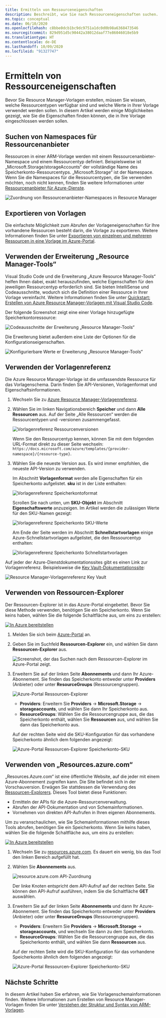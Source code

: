 ```yaml
---
title: Ermitteln von Ressourceneigenschaften
description: Beschreibt, wie Sie nach Ressourceneigenschaften suchen.
ms.topic: conceptual
ms.date: 06/10/2020
ms.openlocfilehash: c8bbe0dcb1bc9dc9751a1dc0d0b98a6368473546
ms.sourcegitcommit: 829d951d5c90442a38012daaf77e86046018e5b9
ms.translationtype: HT
ms.contentlocale: de-DE
ms.lasthandoff: 10/09/2020
ms.locfileid: "91327747"
---
```

# <a name="discover-resource-properties"></a>Ermitteln von Ressourceneigenschaften

Bevor Sie Resource Manager-Vorlagen erstellen, müssen Sie wissen, welche Ressourcentypen verfügbar sind und welche Werte in Ihrer Vorlage verwendet werden sollen. In diesem Artikel werden einige Möglichkeiten gezeigt, wie Sie die Eigenschaften finden können, die in Ihre Vorlage eingeschlossen werden sollen.

## <a name="find-resource-provider-namespaces"></a>Suchen von Namespaces für Ressourcenanbieter

Ressourcen in einer ARM-Vorlage werden mit einem Ressourcenanbieter-Namespace und einem Ressourcentyp definiert. Beispielsweise ist „Microsoft.Storage/storageAccounts“ der vollständige Name des Speicherkonto-Ressourcentyps. „Microsoft.Storage“ ist der Namespace. Wenn Sie die Namespaces für die Ressourcentypen, die Sie verwenden möchten, noch nicht kennen, finden Sie weitere Informationen unter [Ressourcenanbieter für Azure-Dienste](../management/azure-services-resource-providers.md).

![Zuordnung von Ressourcenanbieter-Namespaces in Resource Manager](./media/view-resources/resource-provider-namespace-and-azure-service-mapping.png)

## <a name="export-templates"></a>Exportieren von Vorlagen

Die einfachste Möglichkeit zum Abrufen der Vorlageneigenschaften für Ihre vorhandene Ressourcen besteht darin, die Vorlage zu exportieren. Weitere Informationen finden Sie unter [Exportieren von einzelnen und mehreren Ressourcen in eine Vorlage im Azure-Portal](./export-template-portal.md).

## <a name="use-resource-manager-tools-extension"></a>Verwenden der Erweiterung „Resource Manager-Tools“

Visual Studio Code und die Erweiterung „Azure Resource Manager-Tools“ helfen Ihnen dabei, exakt herauszufinden, welche Eigenschaften für den jeweiligen Ressourcentyp erforderlich sind. Sie bieten IntelliSense und Codeausschnitte, wodurch sich die Definition einer Ressource in Ihrer Vorlage vereinfacht. Weitere Informationen finden Sie unter [Quickstart: Erstellen von Azure Resource Manager-Vorlagen mit Visual Studio Code](./quickstart-create-templates-use-visual-studio-code.md#add-an-azure-resource).

Der folgende Screenshot zeigt eine einer Vorlage hinzugefügte Speicherkontoressource:

![Codeausschnitte der Erweiterung „Resource Manager-Tools“](./media/view-resources/resource-manager-tools-extension-snippets.png)

Die Erweiterung bietet außerdem eine Liste der Optionen für die Konfigurationseigenschaften.

![Konfigurierbare Werte er Erweiterung „Resource Manager-Tools“](./media/view-resources/resource-manager-tools-extension-configurable-properties.png)

## <a name="use-template-reference"></a>Verwenden der Vorlagenreferenz

Die Azure Resource Manager-Vorlage ist die umfassendste Ressource für das Vorlagenschema. Darin finden Sie API-Versionen, Vorlagenformat und Eigenschaftsinformationen.

1. Wechseln Sie zu [Azure Resource Manager-Vorlagenreferenz](/azure/templates/).
1. Wählen Sie im linken Navigationsbereich **Speicher** und dann **Alle Ressourcen** aus. Auf der Seite „Alle Ressourcen“ werden die Ressourcentypen und -versionen zusammengefasst.

    ![Vorlagenreferenz Ressourcenversionen](./media/view-resources/resource-manager-template-reference-resource-versions.png)

    Wenn Sie den Ressourcentyp kennen, können Sie mit dem folgenden URL-Format direkt zu dieser Seite wechseln: `https://docs.microsoft.com/azure/templates/{provider-namespace}/{resource-type}`.

1. Wählen Sie die neueste Version aus. Es wird immer empfohlen, die neueste API-Version zu verwenden.

    Im Abschnitt **Vorlagenformat** werden alle Eigenschaften für ein Speicherkonto aufgelistet. **sku** ist in der Liste enthalten:

    ![Vorlagenreferenz Speicherkontoformat](./media/view-resources/resource-manager-template-reference-storage-account-sku.png)

    Scrollen Sie nach unten, um **SKU-Objekt** im Abschnitt **Eigenschaftswerte** anzuzeigen. Im Artikel werden die zulässigen Werte für den SKU-Namen gezeigt:

    ![Vorlagenreferenz Speicherkonto SKU-Werte](./media/view-resources/resource-manager-template-reference-storage-account-sku-values.png)

    Am Ende der Seite werden im Abschnitt **Schnellstartvorlagen** einige Azure-Schnellstartvorlagen aufgelistet, die den Ressourcentyp enthalten:

    ![Vorlagenreferenz Speicherkonto Schnellstartvorlagen](./media/view-resources/resource-manager-template-reference-quickstart-templates.png)

Auf jeder der Azure-Dienstdokumentationssites gibt es einen Link zur Vorlagenreferenz.  Beispielsweise die [Key Vault-Dokumentationssite](../../key-vault/general/overview.md):

![Resource Manager-Vorlagenreferenz Key Vault](./media/view-resources/resource-manager-template-reference-key-vault.png)

## <a name="use-resource-explorer"></a>Verwenden von Ressourcen-Explorer

Der Ressourcen-Explorer ist in das Azure-Portal eingebettet. Bevor Sie diese Methode verwenden, benötigen Sie ein Speicherkonto. Wenn Sie keins haben, wählen Sie die folgende Schaltfläche aus, um eins zu erstellen:

[![In Azure bereitstellen](https://aka.ms/deploytoazurebutton)](https://portal.azure.com/#create/Microsoft.Template/uri/https%3a%2f%2fraw.githubusercontent.com%2fAzure%2fazure-quickstart-templates%2fmaster%2f101-storage-account-create%2fazuredeploy.json)

1. Melden Sie sich beim [Azure-Portal](https://portal.azure.com) an.
1. Geben Sie im Suchfeld **Ressourcen-Explorer** ein, und wählen Sie dann **Ressourcen-Explorer** aus.

    ![Screenshot, der das Suchen nach dem Ressourcen-Explorer im Azure-Portal zeigt.](./media/view-resources/azure-portal-resource-explorer.png)

1. Erweitern Sie auf der linken Seite **Abonnements** und dann Ihr Azure-Abonnement. Sie finden das Speicherkonto entweder unter **Providers** (Anbieter) oder unter **ResourceGroups** (Ressourcengruppen).

    ![Azure-Portal Ressourcen-Explorer](./media/view-resources/azure-portal-resource-explorer-home.png)

    - **Providers**: Erweitern Sie **Providers** -> **Microsoft.Storage** -> **storageaccounts**, und wählen Sie dann Ihr Speicherkonto aus.
    - **ResourceGroups**: Wählen Sie die Ressourcengruppe aus, die das Speicherkonto enthält, wählen Sie **Ressourcen** aus, und wählen Sie dann das Speicherkonto aus.

    Auf der rechten Seite wird die SKU-Konfiguration für das vorhandene Speicherkonto ähnlich dem folgenden angezeigt:

    ![Azure-Portal Ressourcen-Explorer Speicherkonto-SKU](./media/view-resources/azure-portal-resource-explorer-sku.png)

## <a name="use-resourcesazurecom"></a>Verwenden von „Resources.azure.com“

„Resources.Azure.com“ ist eine öffentliche Website, auf die jeder mit einem Azure-Abonnement zugreifen kann. Die Site befindet sich in der Vorschauversion.  Erwägen Sie stattdessen die Verwendung des [Ressourcen-Explorers](#use-resource-explorer). Dieses Tool bietet diese Funktionen:

- Ermitteln der APIs für die Azure-Ressourcenverwaltung.
- Abrufen der API-Dokumentation und von Schemainformationen.
- Vornehmen von direkten API-Aufrufen in Ihren eigenen Abonnements.

Um zu veranschaulichen, wie Sie Schemainformationen mithilfe dieses Tools abrufen, benötigen Sie ein Speicherkonto. Wenn Sie keins haben, wählen Sie die folgende Schaltfläche aus, um eins zu erstellen:

[![In Azure bereitstellen](https://aka.ms/deploytoazurebutton)](https://portal.azure.com/#create/Microsoft.Template/uri/https%3a%2f%2fraw.githubusercontent.com%2fAzure%2fazure-quickstart-templates%2fmaster%2f101-storage-account-create%2fazuredeploy.json)

1. Wechseln Sie zu [resources.azure.com](https://resources.azure.com/). Es dauert ein wenig, bis das Tool den linken Bereich aufgefüllt hat.
1. Wählen Sie **Abonnements** aus.

    ![resource.azure.com API-Zuordnung](./media/view-resources/resources-azure-com-api-mapping.png)

    Der linke Knoten entspricht dem API-Aufruf auf der rechten Seite. Sie können den API-Aufruf ausführen, indem Sie die Schaltfläche **GET** auswählen.
1. Erweitern Sie auf der linken Seite **Abonnements** und dann Ihr Azure-Abonnement. Sie finden das Speicherkonto entweder unter **Providers** (Anbieter) oder unter **ResourceGroups** (Ressourcengruppen).

    - **Providers**: Erweitern Sie **Providers** -> **Microsoft.Storage** -> **storageaccounts**, und wechseln Sie dann zu dem Speicherkonto.
    - **ResourceGroups**: Wählen Sie die Ressourcengruppe aus, die das Speicherkonto enthält, und wählen Sie dann **Ressourcen** aus.

    Auf der rechten Seite wird die SKU-Konfiguration für das vorhandene Speicherkonto ähnlich dem folgenden angezeigt:

    ![Azure-Portal Ressourcen-Explorer Speicherkonto-SKU](./media/view-resources/azure-portal-resource-explorer-sku.png)

## <a name="next-steps"></a>Nächste Schritte

In diesem Artikel haben Sie erfahren, wie Sie Vorlagenschemainformationen finden. Weitere Informationen zum Erstellen von Resource Manager-Vorlagen finden Sie unter [Verstehen der Struktur und Syntax von ARM-Vorlagen](./template-syntax.md).
